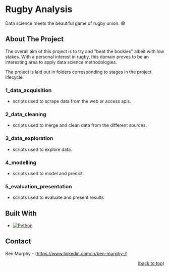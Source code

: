 # Rugby Analysis
Data science meets the beautiful game of rugby union. :smile:

<a name="readme-top"></a>

## About The Project

The overall aim of this project is to try and "beat the bookies" albeit with low stakes. With a personal interest in rugby, this domain proves to be an interesting area to apply data science methodologies.

The project is laid out in folders corresponding to stages in the project lifecycle.

### 1_data_acquisition
* scripts used to scrape data from the web or access apis.

### 2_data_cleaning
* scripts used to merge and clean data from the different sources.

### 3_data_exploration
* scripts used to explore data.

### 4_modelling
* scripts used to model and predict.

### 5_evaluation_presentation
* scripts used to evaluate and present results

## Built With

* [![Python][Python.com]][Python-url]


## Contact

Ben Murphy - (https://www.linkedin.com/in/ben-murphy-/)

<p align="right">(<a href="#readme-top">back to top</a>)</p>

<!-- MARKDOWN LINKS & IMAGES -->
[product-screenshot]: images/screenshot.png
[Python.com]: https://img.shields.io/badge/python-3670A0?style=for-the-badge&logo=python&logoColor=ffdd54
[Python-url]: https://python.org 
